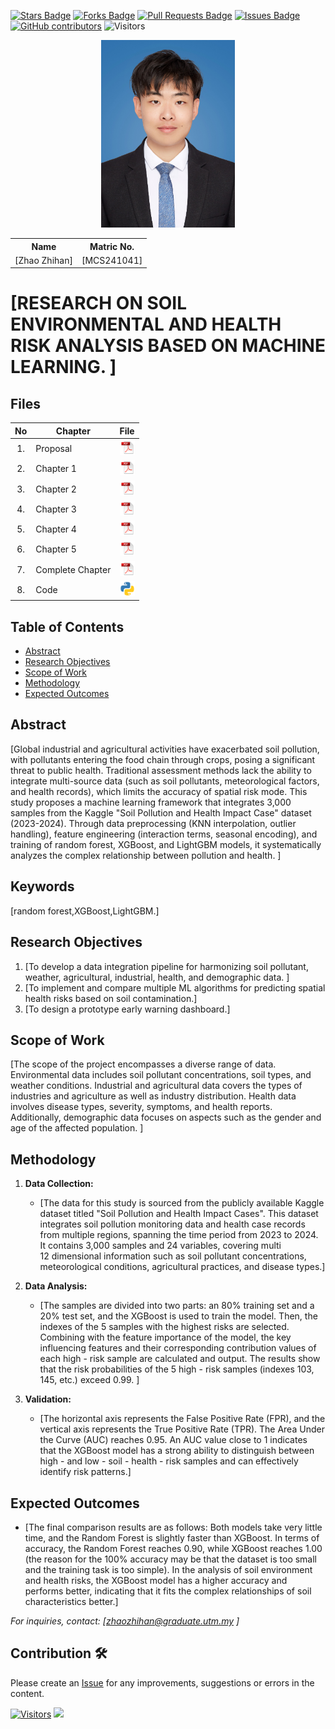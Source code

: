 <a href="https://github.com/drshahizan/research-design/stargazers"><img src="https://img.shields.io/github/stars/drshahizan/research-design" alt="Stars Badge"/></a>
<a href="https://github.com/drshahizan/research-design/network/members"><img src="https://img.shields.io/github/forks/drshahizan/research-design" alt="Forks Badge"/></a>
<a href="https://github.com/drshahizan/research-design/pulls"><img src="https://img.shields.io/github/issues-pr/drshahizan/research-design" alt="Pull Requests Badge"/></a>
<a href="https://github.com/drshahizan/research-design"><img src="https://img.shields.io/github/issues/drshahizan/research-design" alt="Issues Badge"/></a>
<a href="https://github.com/drshahizan/research-design/graphs/contributors"><img alt="GitHub contributors" src="https://img.shields.io/github/contributors/drshahizan/research-design?color=2b9348"></a>
![Visitors](https://api.visitorbadge.io/api/visitors?path=https%3A%2F%2Fgithub.com%2Fdrshahizan%2BDM&labelColor=%23d9e3f0&countColor=%23697689&style=flat)

<p align="center">
  <img height="300px" src="img/照片1.jpg" alt="Profile Image">
</p>

<table align="center">
  <tr>
    <th>Name</th>
    <th>Matric No.</th>
  </tr>
  <tr>
    <td>[Zhao Zhihan]</td>
    <td>[MCS241041]</td>
  </tr>
</table>

# [RESEARCH ON SOIL ENVIRONMENTAL AND HEALTH RISK ANALYSIS BASED ON MACHINE LEARNING. ]

## Files

| No  | Chapter     |                                                 File |
| :-: | ---------- | :---------------------------------------------------------------------------------------------------: |
|  1.  | Proposal | <a href="proposal/proposa.pdf"><img src="img/pdf.svg" width="24px" height="24px"></a> |
|  2.  | Chapter 1 | <a href="c1/Chapter1.pdf"><img src="img/pdf.svg" width="24px" height="24px"></a> |
|  3.  | Chapter 2 | <a href="C2/Chapter2.pdf"><img src="img/pdf.svg" width="24px" height="24px"></a> |
|  4.  | Chapter 3 | <a href="c3/Chapter3.pdf"><img src="img/pdf.svg" width="24px" height="24px"></a> |
|  5.  | Chapter 4 | <a href="c4/Chapter4.pdf"><img src="img/pdf.svg" width="24px" height="24px"></a> |
|  6.  | Chapter 5 | <a href="c5/Chapter5.pdf"><img src="img/pdf.svg" width="24px" height="24px"></a> |
|  7.  | Complete Chapter | <a href="Full Chapter/Complete Chapter.pdf"><img src="img/pdf.svg" width="24px" height="24px"></a> |
|  8.  | Code | <a href="code"><img src="img/python_icon.png" width="24px" height="24px"></a> |


## Table of Contents
- [Abstract](#abstract)
- [Research Objectives](#research-objectives)
- [Scope of Work](#scope-of-work)
- [Methodology](#methodology)
- [Expected Outcomes](#expected-outcomes)

## Abstract

[Global industrial and agricultural activities have exacerbated soil pollution, with 
pollutants entering the food chain through crops, posing a significant threat to public 
health. Traditional assessment methods lack the ability to integrate multi-source data 
(such as soil pollutants, meteorological factors, and health records), which limits the 
accuracy of spatial risk mode. This study proposes a machine learning framework 
that integrates 3,000 samples from the Kaggle "Soil Pollution and Health Impact 
Case" dataset (2023-2024). Through data preprocessing (KNN interpolation, outlier 
handling), feature engineering (interaction terms, seasonal encoding), and training of 
random forest, XGBoost, and LightGBM models, it systematically analyzes the 
complex relationship between pollution and health. ]

## Keywords

[random forest,XGBoost,LightGBM.]

## Research Objectives

1. [To develop a data integration pipeline for harmonizing soil pollutant, weather, 
agricultural, industrial, health, and demographic data. ]
2. [To implement and compare multiple ML algorithms for predicting spatial health 
risks based on soil contamination.]
3. [To design a prototype early warning dashboard.]

## Scope of Work
 [The scope of the project encompasses a diverse range of data. Environmental 
data includes soil pollutant concentrations, soil types, and weather conditions. 
Industrial and agricultural data covers the types of industries and agriculture as well 
as industry distribution. Health data involves disease types, severity, symptoms, and 
health reports. Additionally, demographic data focuses on aspects such as the gender 
and age of the affected population. 
]

## Methodology

1. **Data Collection:**
   - [The data for this study is sourced from the publicly available Kaggle dataset 
titled "Soil Pollution and Health Impact Cases". This dataset integrates soil pollution 
monitoring data and health case records from multiple regions, spanning the time 
period from 2023 to 2024. It contains 3,000 samples and 24 variables, covering multi  
12 dimensional information such as soil pollutant concentrations, meteorological 
conditions, agricultural practices, and disease types.]

2. **Data Analysis:**
   - [The samples are divided into two parts: an 80% training set and a 20% test set, 
and the XGBoost is used to train the model. Then, the indexes of the 5 samples with 
the highest risks are selected. Combining with the feature importance of the model, 
the key influencing features and their corresponding contribution values of each high - 
risk sample are calculated and output. The results show that the risk probabilities of 
the 5 high - risk samples (indexes 103, 145, etc.) exceed 0.99. ]

3. **Validation:**
   - [The horizontal axis represents the False Positive Rate (FPR), and the vertical 
axis represents the True Positive Rate (TPR). The Area Under the Curve (AUC) 
reaches 0.95. An AUC value close to 1 indicates that the XGBoost model has a strong 
ability to distinguish between high - and low - soil - health - risk samples and can 
effectively identify risk patterns.]

## Expected Outcomes

- [The final comparison results are as follows: Both models take very little time, 
and the Random Forest is slightly faster than XGBoost. In terms of accuracy, the 
Random Forest reaches 0.90, while XGBoost reaches 1.00 (the reason for the 100% 
accuracy may be that the dataset is too small and the training task is too simple). In 
the analysis of soil environment and health risks, the XGBoost model has a higher 
accuracy and performs better, indicating that it fits the complex relationships of soil 
characteristics better.]

*For inquiries, contact: [zhaozhihan@graduate.utm.my ]*

 




## Contribution 🛠️
Please create an [Issue](https://github.com/drshahizan/research-design/issues) for any improvements, suggestions or errors in the content.

[![Visitors](https://api.visitorbadge.io/api/visitors?path=https%3A%2F%2Fgithub.com%2Fdrshahizan&labelColor=%23697689&countColor=%23555555&style=plastic)](https://visitorbadge.io/status?path=https%3A%2F%2Fgithub.com%2Fdrshahizan)
![](https://hit.yhype.me/github/profile?user_id=81284918)


